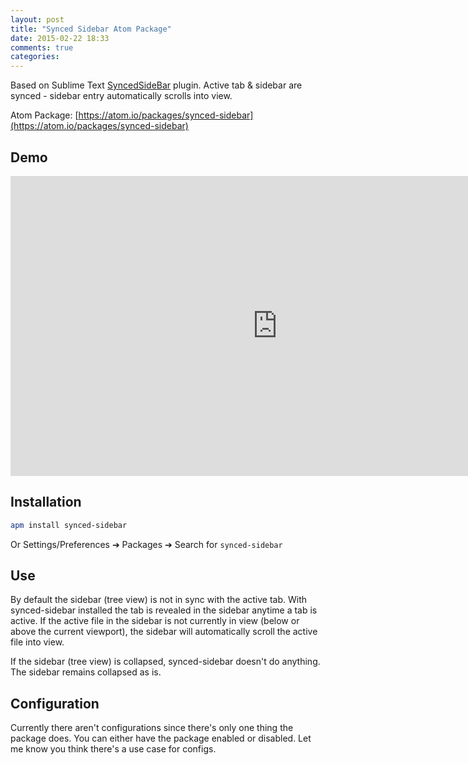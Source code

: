 ```yaml
---
layout: post
title: "Synced Sidebar Atom Package"
date: 2015-02-22 18:33
comments: true
categories:
---
```


Based on Sublime Text [SyncedSideBar](https://github.com/sobstel/SyncedSideBar) plugin. Active tab & sidebar are synced - sidebar entry automatically scrolls into view.

Atom Package: [https://atom.io/packages/synced-sidebar](https://atom.io/packages/synced-sidebar)

## Demo
<iframe width="853" height="480" src="http://www.youtube.com/embed/fwYiFJ-9A6Y?" frameborder="0" allowfullscreen></iframe>

## Installation

```bash
apm install synced-sidebar
```
Or Settings/Preferences ➔ Packages ➔ Search for `synced-sidebar`

## Use

By default the sidebar (tree view) is not in sync with the active tab. With synced-sidebar installed the tab is revealed in the sidebar anytime a tab is active. If the active file in the sidebar is not currently in view (below or above the current viewport), the sidebar will automatically scroll the active file into view.

If the sidebar (tree view) is collapsed, synced-sidebar doesn't do anything. The sidebar remains collapsed as is.

## Configuration

Currently there aren't configurations since there's only one thing the package does. You can either have the package enabled or disabled. Let me know you think there's a use case for configs.
